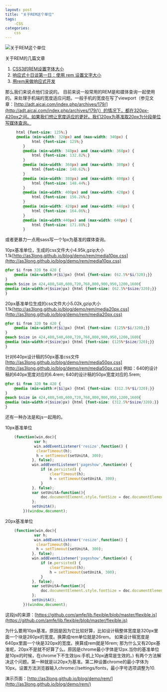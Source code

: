 ```yaml
---
layout: post
title: "关于REM这个单位"
tags:
    -CSS
categories:
    css
---
```


![关于REM这个单位](http://78rdvn.com1.z0.glb.clouddn.com/219698137.jpg)

关于REM的几篇文章

 1. [CSS3的REM设置字体大小](http://www.w3cplus.com/css3/define-font-size-with-css3-rem)
 2. [响应式十日谈第一日：使用 rem 设置文字大小](http://ued.taobao.org/blog/2013/05/rem-font-size/)
 3. [用rem来做响应式开发](http://www.520ued.com/article/53e98eafbb16a74c41b5de77)

那么我们来说点他们没说的。
目前来说一般常用的REM是和媒体查询一起使用的。来处理手机端的宽度适应问题。一般手机的宽度在写了viewport（参见文章：[http://adt.aicai.com/index.php/archives/179/](http://adt.aicai.com/index.php/archives/179/)）的情况下，都在320px-420px之间。如果我们想让宽度适应的更好。我们20px为基准取20px为分段单位写媒体查询。

```css
     html {font-size: 125%;}
     @media (min-width: 320px) and (max-width: 340px) {
            html {font-size: 125%;}
        }
        @media (min-width: 340px) and (max-width: 360px) {
            html {font-size: 132.82%;}
        }
        @media (min-width: 360px) and (max-width: 380px) {
            html {font-size: 140.62%;}
        }
        @media (min-width: 380px) and (max-width: 400px) {
            html {font-size: 148.44%;}
        }
        @media (min-width: 400px) and (max-width: 420px) {
            html {font-size: 156.26%;}
        }
        @media (min-width: 420px) and (max-width: 440px) {
            html {font-size: 164.06%;}
        }
        @media (min-width:440px) and (max-width: 640px) {
            html {font-size: 171.88%;}
        }
```

或者更暴力一点用sass写一个1px为基准的媒体查询。

10px基准单位，生成的css文件大小4.95k,gzip大小1.1k[http://as3long.github.io/blog/demo/rem/media10px.css](http://as3long.github.io/blog/demo/rem/media10px.css)

```sass
@for $i from 320 to 420 {
    @media (min-width:#{$i}px) {html {font-size: (62.5%*$i/320);}}
}
@each $size in 424,480,540,600,720,768,800,900,950,1200,1600{ 
@media (min-width:#{$size}px) {html {font-size: (62.5%*$size/320);}}
}
```

20px基准单位生成的css文件大小5.02k,gzip大小1.1k[http://as3long.github.io/blog/demo/rem/media20px.css](http://as3long.github.io/blog/demo/rem/media20px.css)

```sass
@for $i from 320 to 420 {
    @media (min-width:#{$i}px) {html {font-size: (125%*$i/320);}}
}
@each $size in 424,480,540,600,720,768,800,900,950,1200,1600{ 
@media (min-width:#{$size}px) {html {font-size: (125%*$size/320);}}
}
```

针对640px设计稿的50px基准css文件[http://as3long.github.io/blog/demo/rem/media50px.css](http://as3long.github.io/blog/demo/rem/media50px.css)
例如：640的设计稿的640px宽度对应的6.4rem;
640的设计稿的50px宽度对应的.5rem;

```scss
@for $i from 320 to 420 {
    @media (min-width:#{$i}px) {html {font-size: (312.5%*$i/320);}}
}
@each $size in 424,480,540,600,720,768,800,900,950,1200,1600{ 
@media (min-width:#{$size}px) {html {font-size: (312.5%*$size/320);}}
}
```

还有一种办法是和js一起用的。

10px基准单位

```javascript
    (function(win,doc){
             var h;
             win.addEventListener('resize',function() {
              clearTimeout(h);
              h = setTimeout(setUnitA, 300);
            }, false);
            win.addEventListener('pageshow',function(e) {
                if (e.persisted) {
                    clearTimeout(h);
                    h = setTimeout(setUnitA, 300);
                }
            }, false);
            var setUnitA=function(){
                doc.documentElement.style.fontSize = doc.documentElement.clientWidth/32 + 'px';
            };
            setUnitA();
        })(window,document);
```

20px基准单位

```javascript
    (function(win,doc){
             var h;
             win.addEventListener('resize',function() {
              clearTimeout(h);
              h = setTimeout(setUnitA, 300);
            }, false);
            win.addEventListener('pageshow',function(e) {
                if (e.persisted) {
                    clearTimeout(h);
                    h = setTimeout(setUnitA, 300);
                }
            }, false);
            var setUnitA=function(){
                doc.documentElement.style.fontSize = doc.documentElement.clientWidth/16 + 'px';
            };
            setUnitA();
        })(window,document);
```

这段js的来源：[https://github.com/amfe/lib.flexible/blob/master/flexible.js](https://github.com/amfe/lib.flexible/blob/master/flexible.js)

为什么要用10px基准。原因是因为它比较好算，比如设计稿整体宽度是320px里面一个块是260px的宽度。换算成rem单位就是26rem。
如果设计稿宽度是640px里面一个块是320px的宽度。换算成rem就是16rem;
那为什么又有20px基准呢，20px不是就不好算了么。原因是chrome最小字体是12px.当你的基准单位是10px的时候，在chrome下不生效(ps:手机上10px通常是生效的。)
有两个方法解决这个问题。第一种就是以20px为基准。第二种设置chrome的最小字体为10px。设置方法浏览器输入chrome://settings/fonts，最小字号选项调整为10.

演示页面：[http://as3long.github.io/blog/demo/rem/](http://as3long.github.io/blog/demo/rem/)